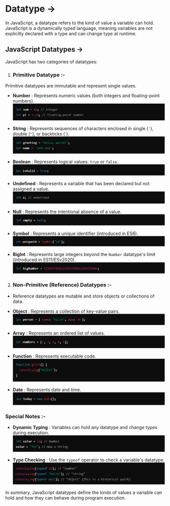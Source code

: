 # Datatype ->
In JavaScript, a datatype refers to the kind of value a variable can hold. JavaScript is a dynamically typed language, meaning variables are not explicitly declared with a type and can change type at runtime.

## JavaScript Datatypes ->

JavaScript has two categories of datatypes:

1. ### Primitive Datatype :-
Primitive datatypes are immutable and represent single values.
-    **Number** : Represents numeric values (both integers and floating-point numbers).
   ![alt text](../Images/image-4.png)

-    **String** : Represents sequences of characters enclosed in single (`'`), double (`"`), or backticks (`).
  ![alt text](../Images/image-5.png)

-   **Boolean** : Represents logical values: `true` or `false`.
    ![alt text](../Images/image-6.png)

-   **Undefined** : Represents a variable that has been declared but not assigned a value.
    ![alt text](../Images/image-7.png)

-   **Null** : Represents the intentional absence of a value.
    ![alt text](../Images/image-8.png) 

-   **Symbol** : Represents a unique identifier (introduced in ES6).
    ![alt text](../Images/image-9.png)

-   **BigInt** : Represents large integers beyond the `Number` datatype's limit (introduced in ES11/ESv2020).
    ![alt text](../Images/image-10.png)

2. ### Non-Primitive (Reference) Datatypes :-
- Reference datatypes are mutable and store objects or collections of data.

-    **Object** : Represents a collection of key-value pairs.
    ![alt text](../Images/image-11.png)

-    **Array** : Represents an ordered list of values.
    ![alt text](../Images/image-12.png)

-    **Function** : Represents executable code.
    ![alt text](../Images/image-13.png)

-    **Date** : Represents date and time.
    ![alt text](../Images/image-14.png)

### Special Notes :- 
-    **Dynamic Typing** : Variables can hold any datatype and change types during execution.
    ![alt text](../Images/image-15.png)

-    **Type Checking** : Use the `typeof` operator to check a variable's datatype.
    ![alt text](../Images/image-16.png)

In summary, JavaScript datatypes define the kinds of values a variable can hold and how they can behave during program execution.



